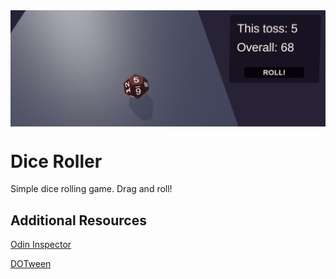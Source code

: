 <img src="Images/dice.png" align="middle" width="3000"/>

# Dice Roller

Simple dice rolling game. Drag and roll! 

## Additional Resources
[Odin Inspector](https://odininspector.com/)

[DOTween](https://dotween.demigiant.com/)
